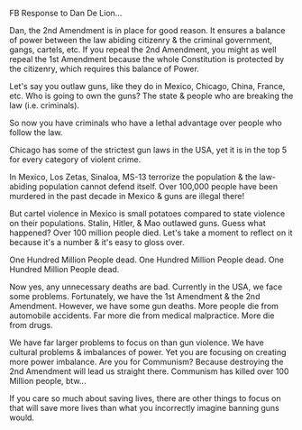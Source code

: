 FB Response to Dan De Lion&hellip;

Dan, the 2nd Amendment is in place for good reason. It ensures a balance of power between the law abiding citizenry & the criminal government, gangs, cartels, etc. If you repeal the 2nd Amendment, you might as well repeal the 1st Amendment because the whole Constitution is protected by the citizenry, which requires this balance of Power.

Let's say you outlaw guns, like they do in Mexico, Chicago, China, France, etc. Who is going to own the guns? The state & people who are breaking the law (i.e. criminals).

So now you have criminals who have a lethal advantage over people who follow the law.

Chicago has some of the strictest gun laws in the USA, yet it is in the top 5 for every category of violent crime.

In Mexico, Los Zetas, Sinaloa, MS-13 terrorize the population & the law-abiding population cannot defend itself. Over 100,000 people have been murdered in the past decade in Mexico & guns are illegal there!

But cartel violence in Mexico is small potatoes compared to state violence on their populations. Stalin, Hitler, & Mao outlawed guns. Guess what happened? Over 100 million people died. Let's take a moment to reflect on it because it's a number & it's easy to gloss over.

One Hundred Million People dead.
One Hundred Million People dead.
One Hundred Million People dead.

Now yes, any unnecessary deaths are bad. Currently in the USA, we face some problems. Fortunately, we have the 1st Amendment & the 2nd Amendment. However, we have some gun deaths. More people die from automobile accidents. Far more die from medical malpractice. More die from drugs.

We have far larger problems to focus on than gun violence. We have cultural problems & imbalances of power. Yet you are focusing on creating more power imbalance. Are you for Communism? Because destroying the 2nd Amendment will lead us straight there. Communism has killed over 100 Million people, btw...

If you care so much about saving lives, there are other things to focus on that will save more lives than what you incorrectly imagine banning guns would.
